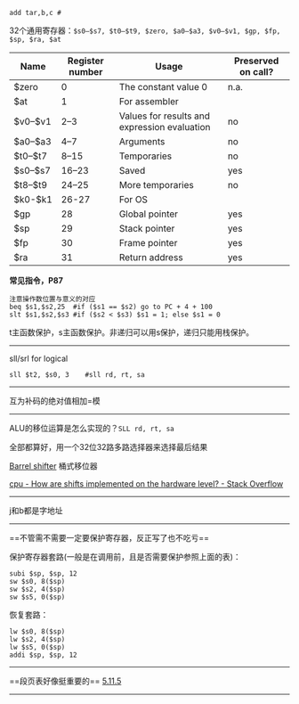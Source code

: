 ```assembly
add tar,b,c	#
```

32个通用寄存器：`$s0–$s7, $t0–$t9, $zero, $a0–$a3, $v0–$v1, $gp, $fp, $sp, $ra, $at`

| Name      | Register number | Usage                                        | Preserved on call? |
| --------- | --------------- | -------------------------------------------- | ------------------ |
| \$zero    | 0               | The constant value 0                         | n.a.               |
| \$at      | 1               | For assembler                                |                    |
| \$v0–\$v1 | 2–3             | Values for results and expression evaluation | no                 |
| \$a0–\$a3 | 4–7             | Arguments                                    | no                 |
| \$t0–\$t7 | 8–15            | Temporaries                                  | no                 |
| \$s0–\$s7 | 16–23           | Saved                                        | yes                |
| \$t8–\$t9 | 24–25           | More temporaries                             | no                 |
| \$k0-\$k1 | 26-27           | For OS                                       |                    |
| \$gp      | 28              | Global pointer                               | yes                |
| \$sp      | 29              | Stack pointer                                | yes                |
| \$fp      | 30              | Frame pointer                                | yes                |
| \$ra      | 31              | Return address                               | yes                |

**常见指令，P87**

```assembly
注意操作数位置与意义的对应
beq $s1,$s2,25	#if ($s1 == $s2) go to PC + 4 + 100
slt $s1,$s2,$s3	#if ($s2 < $s3) $s1 = 1; else $s1 = 0
```

t主函数保护，s主函数保护。非递归可以用s保护，递归只能用栈保护。

---

sll/srl for logical

`sll $t2, $s0, 3	#sll rd, rt, sa`

---

互为补码的绝对值相加=模

---

ALU的移位运算是怎么实现的？`SLL rd, rt, sa`

全部都算好，用一个32位32路多路选择器来选择最后结果

[Barrel shifter](http://en.wikipedia.org/wiki/Barrel_shifter) 桶式移位器

[cpu - How are shifts implemented on the hardware level? - Stack Overflow](https://stackoverflow.com/questions/10932578/how-are-shifts-implemented-on-the-hardware-level)

---

j和b都是字地址

---

==不管需不需要一定要保护寄存器，反正写了也不吃亏==

保护寄存器套路(一般是在调用前，且是否需要保护参照上面的表)：

```assembly
subi $sp, $sp, 12
sw $s0, 8($sp)
sw $s2, 4($sp)
sw $s5, 0($sp)
```

恢复套路：

```assembly
lw $s0, 8($sp)
lw $s2, 4($sp)
lw $s5, 0($sp)
addi $sp, $sp, 12
```

---

==段页表好像挺重要的== [5.11.5](./Chap5_CPU.md)

---

